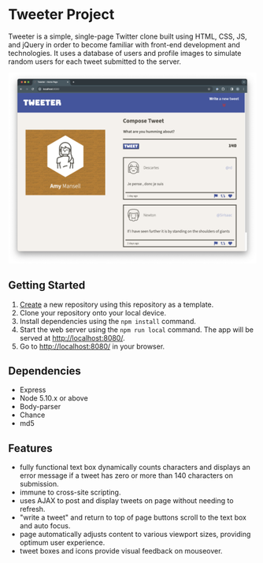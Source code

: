 # Tweeter Project

Tweeter is a simple, single-page Twitter clone built using HTML, CSS, JS, and jQuery in order to become familiar with front-end development and technologies. It uses a database of users and profile images to simulate random users for each tweet submitted to the server.

![Screenshot](/docs/Tweeter-Desktop.png)

## Getting Started

1. [Create](https://docs.github.com/en/repositories/creating-and-managing-repositories/creating-a-repository-from-a-template) a new repository using this repository as a template.
2. Clone your repository onto your local device.
3. Install dependencies using the `npm install` command.
3. Start the web server using the `npm run local` command. The app will be served at <http://localhost:8080/>.
4. Go to <http://localhost:8080/> in your browser.

## Dependencies

- Express
- Node 5.10.x or above
- Body-parser
- Chance
- md5

## Features

- fully functional text box dynamically counts characters and displays an error message if a tweet has zero or more than 140 characters on submission.
- immune to cross-site scripting.
- uses AJAX to post and display tweets on page without needing to refresh.
- "write a tweet" and return to top of page buttons scroll to the text box and auto focus.
- page automatically adjusts content to various viewport sizes, providing optimum user experience.
- tweet boxes and icons provide visual feedback on mouseover.